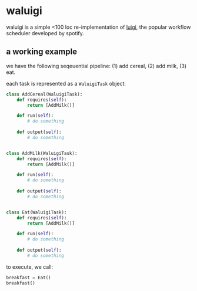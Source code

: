 # waluigi
waluigi is a simple <100 loc re-implementation of [luigi](https://github.com/spotify/luigi), the popular workflow scheduler developed by spotify. 

## a working example
we have the following seqeuential pipeline: (1) add cereal, (2) add milk, (3) eat.

each task is represented as a `WaluigiTask` object:
```python
class AddCereal(WaluigiTask):
    def requires(self):
        return [AddMilk()]

    def run(self):
        # do something
            
    def output(self):
        # do something


class AddMilk(WaluigiTask):
    def requires(self):
        return [AddMilk()]

    def run(self):
        # do something
            
    def output(self):
        # do something


class Eat(WaluigiTask):
    def requires(self):
        return [AddMilk()]

    def run(self):
        # do something
            
    def output(self):
        # do something
```

to execute, we call:
```python
breakfast = Eat()
breakfast()
```